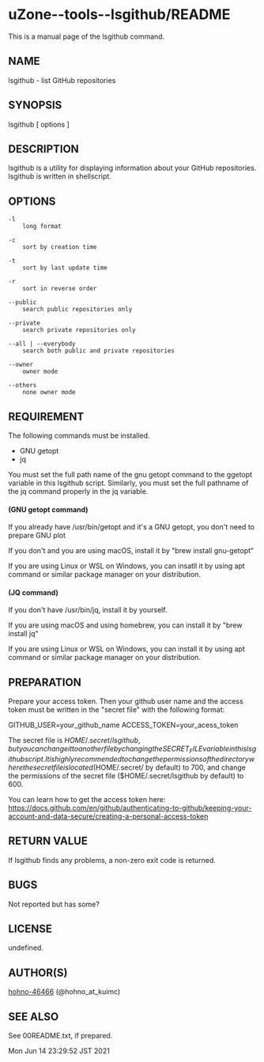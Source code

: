 # uZone--tools--lsgithub/README

This is a manual page of the lsgithub command.

## NAME

lsgithub - list GitHub repositories

## SYNOPSIS

lsgithub [ options ]

## DESCRIPTION

lsgithub is a utility for displaying information about your GitHub repositories.
lsgithub is written in shellscript.

## OPTIONS

	-l
		long format

	-c
		sort by creation time

	-t
		sort by last update time

	-r
		sort in reverse order

	--public
		search public repositories only

	--private
		search private repositories only

	--all | --everybody
		search both public and private repositories

	--owner
		owner mode

	--others
		none owner mode

## REQUIREMENT

The following commands must be installed.

* GNU getopt
* jq

You must set the full path name of the gnu getopt command to the ggetopt variable in this lsgithub script.
Similarly, you must set the full pathname of the jq command properly in the jq variable.

#### (GNU getopt command)

   If you already have /usr/bin/getopt and it's a GNU getopt, you don't need to prepare GNU plot

   If you don't and you are using macOS, install it by "brew install gnu-getopt"

   If you are using Linux or WSL on Windows, you can insatll it by using apt command or similar package manager on your distribution.


#### (JQ command)

   If you don't have /usr/bin/jq, install it by yourself.

   If you are using macOS and using homebrew, you can install it by "brew install jq"

   If you are using Linux or WSL on Windows, you can install it by using apt command or similar package manager on your distribution.



## PREPARATION

Prepare your access token. Then your github user name and the access token must be written in the "secret file" with the following format:

GITHUB_USER=your_github_name
ACCESS_TOKEN=your_acess_token

The secret file is $HOME/.secret/lsgithub, but you can change it to another file by changing the SECRET_FILE variable in this lsgithub script.
It is highly recommended to change the permissions of the directory where the secret file is located ($HOME/.secret/ by default) to 700, and change the permissions of the secret file ($HOME/.secret/lsgithub by default) to 600.

You can learn how to get the access token here:
https://docs.github.com/en/github/authenticating-to-github/keeping-your-account-and-data-secure/creating-a-personal-access-token

## RETURN VALUE

If lsgithub finds any problems, a non-zero exit code is returned.

## BUGS

Not reported but has some?

## LICENSE

undefined.

## AUTHOR(S)

[hohno-46466](https://github.com/hohno-46466)  (@hohno_at_kuimc)

## SEE ALSO

See 00README.txt, if prepared.

Mon Jun 14 23:29:52 JST 2021
